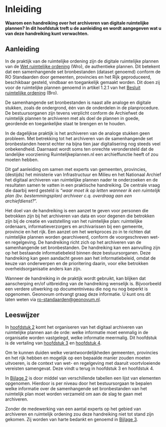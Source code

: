 # Inleiding

**Waarom een handreiking over het archiveren van digitale ruimtelijke plannen? In
dit hoofdstuk treft u de aanleiding en wordt aangegeven wat u van deze
handreiking kunt verwachten.**

## Aanleiding

In de praktijk van de ruimtelijke ordening zijn de digitale ruimtelijke plannen
van de <a href='http://wetten.overheid.nl/BWBR0020449' target='_blank'>Wet ruimtelijke ordening</a> (Wro), de authentieke plannen. Dit betekent
dat een samenhangende set bronbestanden (dataset genoemd) conform de RO
Standaarden door gemeenten, provincies en het Rijk geproduceerd, beschikbaar
gesteld, vindbaar en toegankelijk gemaakt worden. Dit doen zij voor de ruimtelijke plannen genoemd in artikel
1.2.1 van het <a href='http://wetten.overheid.nl/BWBR0023798' target='_blank'>Besluit ruimtelijke ordening</a> (Bro).

De samenhangende set bronbestanden is naast alle analoge en digitale stukken, zoals de ondergrond,
één van de onderdelen in de planprocedure. De bestuursorganen zijn tevens
verplicht conform de Archiefwet de ruimtelijk plannen te archiveren met als doel
de plannen in goede, geordende en toegankelijke staat te brengen en te houden.

In de dagelijkse praktijk is het archiveren van de analoge stukken geen
probleem. Met betrekking tot het archiveren van de samenhangende set
bronbestanden heerst echter na bijna tien jaar digitalisering nog steeds veel
onbekendheid. Daarnaast wordt soms ten onrechte verondersteld dat de landelijke
voorziening Ruimtelijkeplannen.nl een archieffunctie heeft of zou moeten hebben.

Dit gaf aanleiding om samen
met experts van gemeenten, provincies, (destijds) het ministerie van Infrastructuur en Milieu en het Nationaal
Archief het digitaal archiveren van ruimtelijke plannen nader te onderzoeken en de resultaten samen te vatten in een praktische
handreiking. De centrale vraag die daarbij werd gesteld is *“waar moet ik op
letten wanneer ik een ruimtelijk plan (bv. bestemmingsplan) archiveer c.q.
overdraag aan een archiefdienst?*”.

Het doel van de handreiking is een aanzet te geven voor personen die betrokken
zijn bij het archiveren van data en voor degenen die betrokken zijn bij de creatie en
vaststelling van het ruimtelijke plan: ruimtelijke ordenaars,
informatieverzorgers en archivarissen bij een gemeente, provincie en het rijk.
Een aanzet om het werkproces zo in te richten dat ruimtelijke plannen worden
gearchiveerd, conform de voorgeschreven wet- en regelgeving. De handreiking
richt zich op het archiveren van de samenhangende set bronbestanden. De
handreiking kan een aanvulling zijn op het bestaande informatiebeleid binnen
deze bestuursorganen. Deze handreiking kan geen aandacht geven aan het
informatiebeleid, omdat de keuze van onderwerpen en de prioritering daarin, voor
elke betrokken overheidsorganisatie anders kan zijn.

Wanneer de handreiking in de praktijk wordt gebruikt, kan blijken dat
aanscherping en/of uitbreiding van de handreiking wenselijk is. Bijvoorbeeld een
verdere uitwerking op documentniveau die nog nu nog beperkt is opgenomen.
Geonovum ontvangt graag deze informatie. U kunt ons dit laten weten via
ro-standaarden@geonovum.nl.

## Leeswijzer

In [hoofdstuk 2](#H02) komt het organiseren van het digitaal archiveren van ruimtelijke
plannen aan de orde: welke informatie moet eenmalig in de organisatie worden
vastgelegd, welke informatie meermalig. Dit hoofdstuk is de vertaling van 
[hoofdstuk 3](#H03) en [hoofdstuk 4](#H04).

Om te kunnen duiden welke verantwoordelijkheden gemeenten, provincies en het
rijk hebben en mogelijk op een bepaalde manier zouden moeten uitvoeren, is de
context van wet- en regelgeving met daaruit voortvloeiende vereisten samengevat.
Deze vindt u terug in hoofdstuk 3 en hoofdstuk 4.

In [Bijlage 2](#B02) is door middel van verschillende tabellen een lijst van elementen
opgenomen. Hierdoor is per niveau door het bestuursorgaan te bepalen welke
informatie over de samenhangende set bronbestanden van het ruimtelijk plan moet
worden verzameld om aan de slag te gaan met archiveren.

Zonder de medewerking van een aantal experts op het gebied van archiveren en
ruimtelijk ordening zou deze handreiking niet tot stand zijn gekomen. Zij worden
van harte bedankt en genoemd in [Bijlage 3](#B03).
